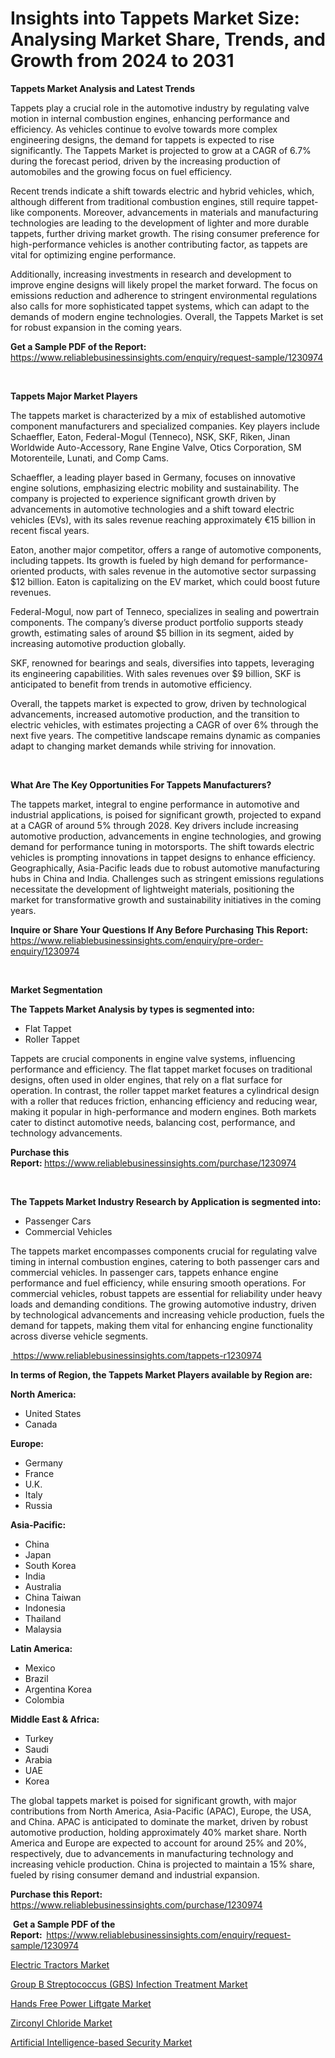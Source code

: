 <p><h1>Insights into Tappets Market Size: Analysing Market Share, Trends, and Growth from 2024 to 2031</h1></p><p><strong>Tappets Market Analysis and Latest Trends</strong></p>
<p><p>Tappets play a crucial role in the automotive industry by regulating valve motion in internal combustion engines, enhancing performance and efficiency. As vehicles continue to evolve towards more complex engineering designs, the demand for tappets is expected to rise significantly. The Tappets Market is projected to grow at a CAGR of 6.7% during the forecast period, driven by the increasing production of automobiles and the growing focus on fuel efficiency.</p><p>Recent trends indicate a shift towards electric and hybrid vehicles, which, although different from traditional combustion engines, still require tappet-like components. Moreover, advancements in materials and manufacturing technologies are leading to the development of lighter and more durable tappets, further driving market growth. The rising consumer preference for high-performance vehicles is another contributing factor, as tappets are vital for optimizing engine performance.</p><p>Additionally, increasing investments in research and development to improve engine designs will likely propel the market forward. The focus on emissions reduction and adherence to stringent environmental regulations also calls for more sophisticated tappet systems, which can adapt to the demands of modern engine technologies. Overall, the Tappets Market is set for robust expansion in the coming years.</p></p>
<p><strong>Get a Sample PDF of the Report:&nbsp;</strong> <a href="https://www.reliablebusinessinsights.com/enquiry/request-sample/1230974?utm_campaign=97&utm_medium=2&utm_source=Github&utm_content=ia&utm_term=03112024&utm_id=tappets">https://www.reliablebusinessinsights.com/enquiry/request-sample/1230974</a></p>
<p>&nbsp;</p>
<p><strong>Tappets Major Market Players</strong></p>
<p><p>The tappets market is characterized by a mix of established automotive component manufacturers and specialized companies. Key players include Schaeffler, Eaton, Federal-Mogul (Tenneco), NSK, SKF, Riken, Jinan Worldwide Auto-Accessory, Rane Engine Valve, Otics Corporation, SM Motorenteile, Lunati, and Comp Cams. </p><p>Schaeffler, a leading player based in Germany, focuses on innovative engine solutions, emphasizing electric mobility and sustainability. The company is projected to experience significant growth driven by advancements in automotive technologies and a shift toward electric vehicles (EVs), with its sales revenue reaching approximately €15 billion in recent fiscal years.</p><p>Eaton, another major competitor, offers a range of automotive components, including tappets. Its growth is fueled by high demand for performance-oriented products, with sales revenue in the automotive sector surpassing $12 billion. Eaton is capitalizing on the EV market, which could boost future revenues.</p><p>Federal-Mogul, now part of Tenneco, specializes in sealing and powertrain components. The company’s diverse product portfolio supports steady growth, estimating sales of around $5 billion in its segment, aided by increasing automotive production globally.</p><p>SKF, renowned for bearings and seals, diversifies into tappets, leveraging its engineering capabilities. With sales revenues over $9 billion, SKF is anticipated to benefit from trends in automotive efficiency.</p><p>Overall, the tappets market is expected to grow, driven by technological advancements, increased automotive production, and the transition to electric vehicles, with estimates projecting a CAGR of over 6% through the next five years. The competitive landscape remains dynamic as companies adapt to changing market demands while striving for innovation.</p></p>
<p>&nbsp;</p>
<p><strong>What Are The Key Opportunities For Tappets Manufacturers?</strong></p>
<p><p>The tappets market, integral to engine performance in automotive and industrial applications, is poised for significant growth, projected to expand at a CAGR of around 5% through 2028. Key drivers include increasing automotive production, advancements in engine technologies, and growing demand for performance tuning in motorsports. The shift towards electric vehicles is prompting innovations in tappet designs to enhance efficiency. Geographically, Asia-Pacific leads due to robust automotive manufacturing hubs in China and India. Challenges such as stringent emissions regulations necessitate the development of lightweight materials, positioning the market for transformative growth and sustainability initiatives in the coming years.</p></p>
<p><strong>Inquire or Share Your Questions If Any Before Purchasing This Report:</strong> <a href="https://www.reliablebusinessinsights.com/enquiry/pre-order-enquiry/1230974?utm_campaign=97&utm_medium=2&utm_source=Github&utm_content=ia&utm_term=03112024&utm_id=tappets">https://www.reliablebusinessinsights.com/enquiry/pre-order-enquiry/1230974</a></p>
<p>&nbsp;</p>
<p><strong>Market Segmentation</strong></p>
<p><strong>The Tappets Market Analysis by types is segmented into:</strong></p>
<p><ul><li>Flat Tappet</li><li>Roller Tappet</li></ul></p>
<p><p>Tappets are crucial components in engine valve systems, influencing performance and efficiency. The flat tappet market focuses on traditional designs, often used in older engines, that rely on a flat surface for operation. In contrast, the roller tappet market features a cylindrical design with a roller that reduces friction, enhancing efficiency and reducing wear, making it popular in high-performance and modern engines. Both markets cater to distinct automotive needs, balancing cost, performance, and technology advancements.</p></p>
<p><strong>Purchase this Report:&nbsp;</strong><a href="https://www.reliablebusinessinsights.com/purchase/1230974?utm_campaign=97&utm_medium=2&utm_source=Github&utm_content=ia&utm_term=03112024&utm_id=tappets">https://www.reliablebusinessinsights.com/purchase/1230974</a></p>
<p>&nbsp;</p>
<p><strong>The Tappets Market Industry Research by Application is segmented into:</strong></p>
<p><ul><li>Passenger Cars</li><li>Commercial Vehicles</li></ul></p>
<p><p>The tappets market encompasses components crucial for regulating valve timing in internal combustion engines, catering to both passenger cars and commercial vehicles. In passenger cars, tappets enhance engine performance and fuel efficiency, while ensuring smooth operations. For commercial vehicles, robust tappets are essential for reliability under heavy loads and demanding conditions. The growing automotive industry, driven by technological advancements and increasing vehicle production, fuels the demand for tappets, making them vital for enhancing engine functionality across diverse vehicle segments.</p></p>
<p><a href="https://www.reliablebusinessinsights.com/tappets-r1230974?utm_campaign=97&utm_medium=2&utm_source=Github&utm_content=ia&utm_term=03112024&utm_id=tappets">&nbsp;https://www.reliablebusinessinsights.com/tappets-r1230974</a></p>
<p><strong>In terms of Region, the Tappets Market Players available by Region are:</strong></p>
<p>
    <p> <strong> North America: </strong>
        <ul>
            <li>United States</li>
            <li>Canada</li>
        </ul>
        </p> 
    <p> <strong> Europe: </strong>
        <ul>
            <li>Germany</li>
            <li>France</li>
            <li>U.K.</li>
            <li>Italy</li>
            <li>Russia</li>
        </ul>
        </p> 
    <p> <strong> Asia-Pacific: </strong>
        <ul>
            <li>China</li>
            <li>Japan</li>
            <li>South Korea</li>
            <li>India</li>
            <li>Australia</li>
            <li>China Taiwan</li>
            <li>Indonesia</li>
            <li>Thailand</li>
            <li>Malaysia</li>
        </ul>
        </p> 
    <p> <strong> Latin America: </strong>
        <ul>
            <li>Mexico</li>
            <li>Brazil</li>
            <li>Argentina Korea</li>
            <li>Colombia</li>
        </ul>
        </p> 
    <p> <strong> Middle East & Africa: </strong>
        <ul>
            <li>Turkey</li>
            <li>Saudi</li>
            <li>Arabia</li>
            <li>UAE</li>
            <li>Korea</li>
        </ul>
    </p>
    </p>
<p><p>The global tappets market is poised for significant growth, with major contributions from North America, Asia-Pacific (APAC), Europe, the USA, and China. APAC is anticipated to dominate the market, driven by robust automotive production, holding approximately 40% market share. North America and Europe are expected to account for around 25% and 20%, respectively, due to advancements in manufacturing technology and increasing vehicle production. China is projected to maintain a 15% share, fueled by rising consumer demand and industrial expansion.</p></p>
<p><strong>Purchase this Report: </strong><a href="https://www.reliablebusinessinsights.com/purchase/1230974?utm_campaign=97&utm_medium=2&utm_source=Github&utm_content=ia&utm_term=03112024&utm_id=tappets">https://www.reliablebusinessinsights.com/purchase/1230974</a></p>
<p>&nbsp;<strong>Get a Sample PDF of the Report:&nbsp;&nbsp;</strong><a href="https://www.reliablebusinessinsights.com/enquiry/request-sample/1230974?utm_campaign=97&utm_medium=2&utm_source=Github&utm_content=ia&utm_term=03112024&utm_id=tappets">https://www.reliablebusinessinsights.com/enquiry/request-sample/1230974</a></p>
<p><strong></strong></p>
<p><p><a href="https://github.com/yoreivesal/Market-Research-Report-List-1/blob/main/electric-tractors-market.md?utm_campaign=97&utm_medium=2&utm_source=Github&utm_content=ia&utm_term=03112024&utm_id=tappets">Electric Tractors Market</a></p><p><a href="https://issuu.com/reportprime-2/docs/group-b-streptococcus-gbs-infection_897c6c651898e4?utm_campaign=97&utm_medium=2&utm_source=Github&utm_content=ia&utm_term=03112024&utm_id=tappets">Group B Streptococcus (GBS) Infection Treatment Market</a></p><p><a href="https://github.com/shebaharrifx/Market-Research-Report-List-1/blob/main/hands-free-power-liftgate-market.md?utm_campaign=97&utm_medium=2&utm_source=Github&utm_content=ia&utm_term=03112024&utm_id=tappets">Hands Free Power Liftgate Market</a></p><p><a href="https://medium.com/@delmasportse2/the-comprehensive-zirconyl-chloride-market-research-report-is-essential-for-understanding-current-0028bb61a954?utm_campaign=97&utm_medium=2&utm_source=Github&utm_content=ia&utm_term=03112024&utm_id=tappets">Zirconyl Chloride Market</a></p><p><a href="https://www.linkedin.com/pulse/artificial-intelligence-based-security-market-outlook-share-ebuwe?utm_campaign=97&utm_medium=2&utm_source=Github&utm_content=ia&utm_term=03112024&utm_id=tappets">Artificial Intelligence-based Security Market</a></p></p>